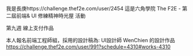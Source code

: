 我是長庚https://challenge.thef2e.com/user/2454
這是六角學院 The F2E - 第二屆前端& UI 修練精神時光屋 活動

第九週 線上支付作品

本人報名前端工程師組，採用的設計稿為:
UI設計師 WenChien 的設計作品 https://challenge.thef2e.com/user/991?schedule=4310#works-4310 


